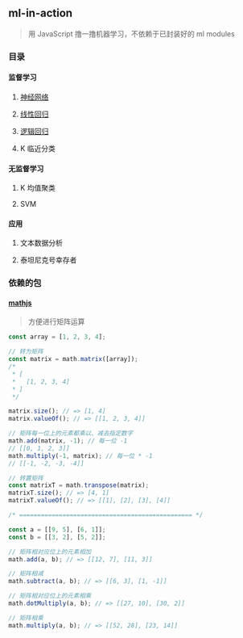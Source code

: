 ## ml-in-action

> 用 JavaScript 撸一撸机器学习，不依赖于已封装好的 ml modules

### 目录

#### 监督学习

1. [神经网络](./neural-network)

2. [线性回归](./linear-regression)

3. [逻辑回归](./logistic-regression)

4. K 临近分类

#### 无监督学习

1. K 均值聚类

2. SVM

#### 应用

1. 文本数据分析

2. 泰坦尼克号幸存者

### 依赖的包

#### [mathjs](http://mathjs.org/)

> 方便进行矩阵运算

```javascript
const array = [1, 2, 3, 4];

// 转为矩阵
const matrix = math.matrix([array]);
/*
 * [
 *   [1, 2, 3, 4]
 * ]
 */

matrix.size(); // => [1, 4]
matrix.valueOf(); // => [[1, 2, 3, 4]]

// 矩阵每一位上的元素都乘以、减去指定数字
math.add(matrix, -1); // 每一位 -1
// [[0, 1, 2, 3]]
math.multiply(-1, matrix); // 每一位 * -1
// [[-1, -2, -3, -4]]

// 转置矩阵
const matrixT = math.transpose(matrix);
matrixT.size(); // => [4, 1]
matrixT.valueOf(); // => [[1], [2], [3], [4]]

/* ================================================ */

const a = [[9, 5], [6, 1]];
const b = [[3, 2], [5, 2]];

// 矩阵相对应位上的元素相加
math.add(a, b); // => [[12, 7], [11, 3]]

// 矩阵相减
math.subtract(a, b); // => [[6, 3], [1, -1]]

// 矩阵相对应位上的元素相乘
math.dotMultiply(a, b); // => [[27, 10], [30, 2]]

// 矩阵相乘
math.multiply(a, b); // => [[52, 28], [23, 14]]
```
